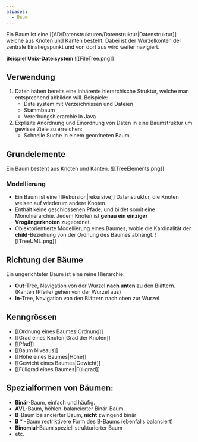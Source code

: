 ```yaml
---
aliases:
  - Baum
---
```



Ein Baum ist eine [[AD/Datenstrukturen/Datenstruktur|Datenstruktur]] welche aus Knoten und Kanten besteht. Dabei ist der Wurzelkonten der zentrale Einstiegspunkt und von dort aus wird weiter navigiert.

**Beispiel Unix-Dateisystem**
![[FileTree.png]]
## Verwendung
1. Daten haben bereits eine inhärente hierarchische Struktur, welche man entsprechend abbilden will. Beispiele:
	- Dateisystem mit Verzeichnissen und Dateien
	- Stammbaum
	- Vererbungshierarchie in Java
2. Explizite Anordnung und Einordnung von Daten in eine Baumstruktur um gewisse Ziele zu erreichen:
	- Schnelle Suche in einem geordneten Baum


## Grundelemente
Ein Baum besteht aus Knoten und Kanten.
![[TreeElements.png]]
### Modellierung
- Ein Baum ist eine [[Rekursion|rekursive]] Datenstruktur, die Knoten weisen auf wiederum andere Knoten.
- Enthält keine geschlossenen Pfade, und bildet somit eine Monohierarchie. Jedem Knoten ist **genau ein einziger Vrogängerknoten** zugeordnet.
- Objektorientierte Modellierung eines Baumes, wobie die Kardinalität der **child**-Beziehung von der Ordnung des Baumes abhängt.
![[TreeUML.png]]
## Richtung der Bäume
Ein ungerichteter Baum ist eine reine Hierarchie.
- **Out**-Tree, Navigation von der Wurzel **nach unten** zu den Blättern. (Kanten (Pfeile) gehen von der Wurzel aus)
- **In**-Tree, Navigation von den Blättern nach oben zur Wurzel

## Kenngrössen
- [[Ordnung eines Baumes|Ordnung]]
- [[Grad eines Knoten|Grad der Knoten]]
- [[Pfad]]
- [[Baum Niveaus]]
- [[Höhe eines Baumes|Höhe]]
- [[Gewicht eines Baumes|Gewicht]]
-  [[Füllgrad eines Baumes|Füllgrad]]

## Spezialformen von Bäumen:
- **Binär**-Baum, einfach und häufig.
- **AVL**-Baum, höhlen-balancierter Binär-Baum.
- **B**-Baum balancierter Baum, **nicht** zwingend binär
- **B** * -Baum  restriktivere Form des B-Baums (ebenfalls balanciert)
- **Binomial**-Baum speziell strukturierter Baum
- etc.